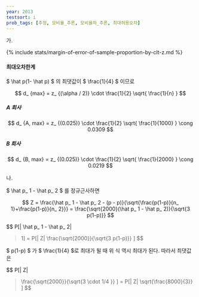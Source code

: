 ```yaml
---
year: 2013
testsort: i
prob_tags: [추정, 모비율_추론, 모비율차_추론, 최대허용오차]
---
```

가.

<div>
{% include stats/margin-of-error-of-sample-proportion-by-clt-z.md %}

#### 최대오차한계 ####

$ \hat p(1- \hat p) $ 의 최댓값이 $ \frac{1}{4} $ 이므로

$$ d_ {max} = z_ {(\alpha / 2)} \cdot \frac{1}{2} \sqrt{ \frac{1}{n} } $$

##### A 회사 #####

$$ d_ {A, max} = z_ {(0.025)} \cdot \frac{1}{2} \sqrt{ \frac{1}{1000} } \cong 0.0309 $$

##### B 회사 #####

$$ d_ {B, max} = z_ {(0.025)} \cdot \frac{1}{2} \sqrt{ \frac{1}{2000} } \cong 0.0219 $$

</div>

나.

<div>

$ \hat p_ 1 - \hat p_ 2 $ 를 정규근사하면

$$ Z = \frac{\hat p_ 1 - \hat p_ 2 - (p - p)}{\sqrt{\frac{p(1-p)}{n_ 1}+\frac{p(1-p)}{n_ 2}}} = \frac{\sqrt{2000}(\hat p_ 1 - \hat p_ 2)}{\sqrt{3 p(1-p)}} $$

$$ P[|
\hat p_ 1 - \hat p_ 2|
> 1] = P[|
Z|
> \frac{\sqrt{2000}}{\sqrt{3 p(1-p)}} ] $$

$ p(1-p) $ 가 $ \frac{1}{4} $로 최대가 될 때 위 식 역시 최대가 된다. 따라서 최댓값은

$$ P[|
Z|
> \frac{\sqrt{2000}}{\sqrt{3 \cdot 1/4 }} ] = P[|
Z|
> \sqrt{\frac{8000}{3}} ]
$$

</div>